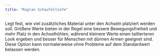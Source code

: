 ```yaml
---
title: "Raglan Schaufeltiefe"
---
```


Legt fest, wie viel zusätzliches Material unter den Achseln platziert werden soll. Größere Werte bieten in der Regel eine bessere Bewegungsfreiheit und mehr Platz in den Achselhöhlen, während kleinere Werte einen taillierteren Look ergeben und besser für Menschen mit dünnen Armen geeignet sind. Diese Option kann normalerweise ohne Probleme auf dem Standardwert belassen werden.

